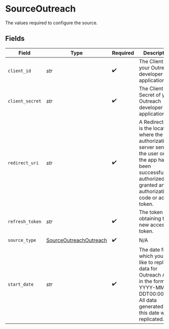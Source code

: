 # SourceOutreach

The values required to configure the source.


## Fields

| Field                                                                                                                                                                         | Type                                                                                                                                                                          | Required                                                                                                                                                                      | Description                                                                                                                                                                   | Example                                                                                                                                                                       |
| ----------------------------------------------------------------------------------------------------------------------------------------------------------------------------- | ----------------------------------------------------------------------------------------------------------------------------------------------------------------------------- | ----------------------------------------------------------------------------------------------------------------------------------------------------------------------------- | ----------------------------------------------------------------------------------------------------------------------------------------------------------------------------- | ----------------------------------------------------------------------------------------------------------------------------------------------------------------------------- |
| `client_id`                                                                                                                                                                   | *str*                                                                                                                                                                         | :heavy_check_mark:                                                                                                                                                            | The Client ID of your Outreach developer application.                                                                                                                         |                                                                                                                                                                               |
| `client_secret`                                                                                                                                                               | *str*                                                                                                                                                                         | :heavy_check_mark:                                                                                                                                                            | The Client Secret of your Outreach developer application.                                                                                                                     |                                                                                                                                                                               |
| `redirect_uri`                                                                                                                                                                | *str*                                                                                                                                                                         | :heavy_check_mark:                                                                                                                                                            | A Redirect URI is the location where the authorization server sends the user once the app has been successfully authorized and granted an authorization code or access token. |                                                                                                                                                                               |
| `refresh_token`                                                                                                                                                               | *str*                                                                                                                                                                         | :heavy_check_mark:                                                                                                                                                            | The token for obtaining the new access token.                                                                                                                                 |                                                                                                                                                                               |
| `source_type`                                                                                                                                                                 | [SourceOutreachOutreach](../../models/shared/sourceoutreachoutreach.md)                                                                                                       | :heavy_check_mark:                                                                                                                                                            | N/A                                                                                                                                                                           |                                                                                                                                                                               |
| `start_date`                                                                                                                                                                  | *str*                                                                                                                                                                         | :heavy_check_mark:                                                                                                                                                            | The date from which you'd like to replicate data for Outreach API, in the format YYYY-MM-DDT00:00:00Z. All data generated after this date will be replicated.                 | 2020-11-16T00:00:00Z                                                                                                                                                          |